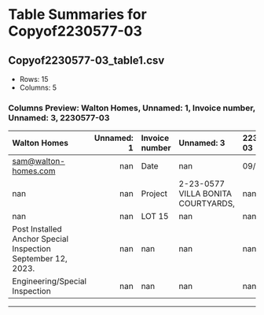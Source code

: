 # Table Summaries for Copyof2230577-03

## Copyof2230577-03_table1.csv
- Rows: 15
- Columns: 5
### Columns Preview: Walton Homes, Unnamed: 1, Invoice number, Unnamed: 3, 2230577-03

| Walton Homes                                                 |   Unnamed: 1 | Invoice number   | Unnamed: 3                          | 2230577-03   |
|:-------------------------------------------------------------|-------------:|:-----------------|:------------------------------------|:-------------|
| sam@walton-homes.com                                         |          nan | Date             | nan                                 | 09/19/2023   |
| nan                                                          |          nan | Project          | 2-23-0577  VILLA BONITA COURTYARDS, | nan          |
| nan                                                          |          nan | LOT 15           | nan                                 | nan          |
| Post Installed Anchor Special Inspection September 12, 2023. |          nan | nan              | nan                                 | nan          |
| Engineering/Special Inspection                               |          nan | nan              | nan                                 | nan          |

---